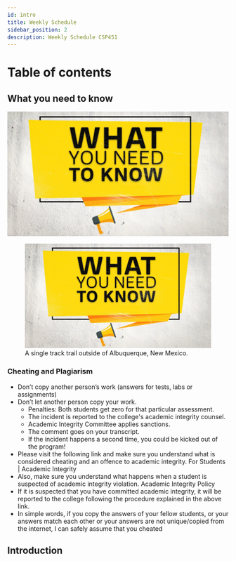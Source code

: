 ```yaml
---
id: intro
title: Weekly Schedule
sidebar_position: 2
description: Weekly Schedule CSP451
---
```


# Table of contents

## What you need to know
![What you need to know](/img/misc/WYNTK_wide.jpg)


<figure>
    <img src="/img/misc/WYNTK_wide.jpg"
         alt="What you need to know">
    <figcaption>A single track trail outside of Albuquerque, New Mexico.</figcaption>
</figure>


### Cheating and Plagiarism

- Don’t copy another person’s work (answers for tests, labs or assignments)
- Don’t let another person copy your work.
  - Penalties: Both students get zero for that particular assessment.
  - The incident is reported to the college's academic integrity counsel.
  - Academic Integrity Committee applies sanctions.
  - The comment goes on your transcript.
  - If the incident happens a second time, you could be kicked out of the program!
- Please visit the following link and make sure you understand what is considered cheating and an offence to academic integrity. For Students | Academic Integrity
- Also, make sure you understand what happens when a student is suspected of academic integrity violation. Academic Integrity Policy
- If it is suspected that you have committed academic integrity, it will be reported to the college following the procedure explained in the above link.
- In simple words, if you copy the answers of your fellow students, or your answers match each other or your answers are not unique/copied from the internet, I can safely assume that you cheated


## Introduction <a id="part-a-introduction"></a>
